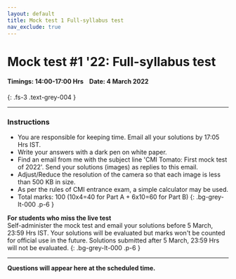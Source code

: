 ```yaml
---
layout: default
title: Mock test 1 Full-syllabus test
nav_exclude: true
---
```



#  Mock test #1 '22: Full-syllabus test

#### Timings: 14:00-17:00 Hrs &nbsp;&nbsp;  Date: 4 March 2022
{: .fs-3 .text-grey-004 }

---


### Instructions

- You are responsible for keeping time. Email all your solutions by 17:05 Hrs IST.
- Write your answers with a dark pen on white paper.
- Find an email from me with the subject line 'CMI Tomato: First mock test of 2022'. Send your solutions (images) as replies to this email.
- Adjust/Reduce the resolution of the camera so that each image is less than 500 KB in size.
- As per the rules of CMI entrance exam, a simple calculator may be used.
- Total marks: 100 (10x4=40 for Part A + 6x10=60 for Part B)
{: .bg-grey-lt-000 .p-6 }


**For students who miss the live test**<br>
Self-administer the mock test and email your solutions before 5 March, 23:59 Hrs IST. Your solutions will be evaluated
but marks won't be counted for official use in the future. Solutions submitted after 5 March, 23:59 Hrs will not be evaluated.
{: .bg-grey-lt-000 .p-6 }

---


**Questions will appear here at the scheduled time.**



